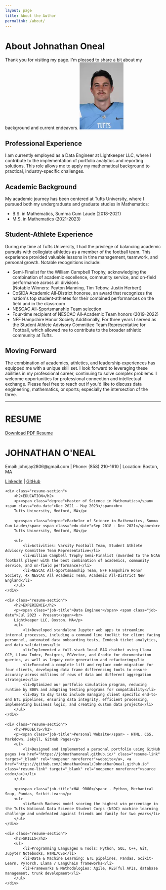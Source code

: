 ```yaml
---
layout: page
title: About the Author
permalink: /about/
---
```

# About Johnathan Oneal
Thank you for visiting my page. I'm pleased to share a bit about my background and current endeavors.
<img src="/assets/headshot.png" class="author-image" alt="Johnathan Oneal">
## Professional Experience
I am currently employed as a Data Engineer at Lightkeeper LLC, where I contribute to the implementation of portfolio analytics and reporting solutions. This role allows me to apply my mathematical background to practical, industry-specific challenges.
## Academic Background
My academic journey has been centered at Tufts University, where I pursued both my undergraduate and graduate studies in Mathematics:
- B.S. in Mathematics, Summa Cum Laude (2018-2021)
- M.S. in Mathematics (2021-2023)
## Student-Athlete Experience
During my time at Tufts University, I had the privilege of balancing academic pursuits with collegiate athletics as a member of the football team. This experience provided valuable lessons in time management, teamwork, and personal growth.
Notable recognitions include:
- Semi-Finalist for the William Campbell Trophy, acknowledging the combination of academic excellence, community service, and on-field performance across all divisions\
  (Notable Winners: Peyton Manning, Tim Tebow, Justin Herbert)
- CoSIDA Academic All-District honoree, an award that recognizes the nation's top student-athletes for their combined performances on the field and in the classroom
- NESCAC All-Sportsmanship Team selection
- Four-time recipient of NESCAC All-Academic Team honors (2019-2022)
- NFF Hampshire Honor Society
Additionally, For three years I served as the Student Athlete Advisory Committee Team Representative for Football, which allowed me to contribute to the broader athletic community at Tufts.
## Moving Forward
The combination of academics, athletics, and leadership experiences has equipped me with a unique skill set. I look forward to leveraging these abilities in my professional career, continuing to solve complex problems.
I welcome opportunities for professional connection and intellectual exchange. Please feel free to reach out if you'd like to discuss data engineering, mathematics, or sports; especially the intersection of the three.

<hr class="resume-divider">

# RESUME
<a href="/assets/resume/johnathan-oneal-resume.pdf" class="resume-download-button" target="_blank" rel="noopener noreferrer">Download PDF Resume</a>

<div class="resume-container">
    <div class="resume-header">
        <h1>JOHNATHAN O'NEAL</h1>
        <div class="contact-info">
            <p>Email: johnjay2806@gmail.com | Phone: (858) 210-1610 | Location: Boston, MA</p>
            <p><a href="https://www.linkedin.com/in/johnathan-oneal/" class="resume-link" target="_blank" rel="noopener noreferrer">LinkedIn</a> | <a href="https://github.com/JohnathanOneal" class="resume-link" target="_blank" rel="noopener noreferrer">GitHub</a></p>
        </div>
    </div>

    <div class="resume-section">
        <h2>EDUCATION</h2>
        <p><span class="degree">Master of Science in Mathematics</span> <span class="edu-date">Dec 2021 - May 2023</span><br>
        Tufts University, Medford, MA</p>
        
        <p><span class="degree">Bachelor of Science in Mathematics, Summa Cum Laude</span> <span class="edu-date">Sep 2018 - Dec 2021</span><br>
        Tufts University, Medford, MA</p>
        
        <ul>
            <li>Activities: Varsity Football Team, Student Athlete Advisory Committee Team Representative</li>
            <li>William Campbell Trophy Semi-Finalist (Awarded to the NCAA football player with the best combination of academics, community service, and on-field performance)</li>
            <li>NESCAC All-Sportsmanship Team, NFF Hampshire Honor Society, 4x NESCAC All Academic Team, Academic All-District New England</li>
        </ul>
    </div>

    <div class="resume-section">
        <h2>EXPERIENCE</h2>
        <p><span class="job-title">Data Engineer</span> <span class="job-date">Jul 2023 - Present</span><br>
        Lightkeeper LLC, Boston, MA</p>
        <ul>
            <li>Developed standalone Jupyter web apps to streamline internal processes, including a command line toolkit for client facing personnel, automated data onboarding tests, Zendesk ticket analytics, and data validations</li>
            <li>Implemented a full-stack local RAG chatbot using Llama CCP, Llama Index, Postgres, PGVector, and Gradio for documentation queries, as well as legacy code generation and refactoring</li>
            <li>Executed a complete lift and replace code migration for four clients, developing data frame differencing tools to ensure accuracy across millions of rows of data and different aggregation strategies</li>
            <li>Optimized our portfolio simulation program, reducing runtime by 800% and adapting testing programs for compatibility</li>
            <li>Day to day tasks include managing client specific end-to-end ETL pipelines, ensuring data integrity, efficient processing, implementing business logic, and creating custom data projects</li>
        </ul>
    </div>

    <div class="resume-section">
        <h2>PROJECTS</h2>
        <p><span class="job-title">Personal Website</span> - HTML, CSS, Markdown, Jekyll, GitHub Pages</p>
        <ul>
            <li>Designed and implemented a personal portfolio using GitHub pages (<a href="https://johnathanoneal.github.io/" class="resume-link" target="_blank" rel="noopener noreferrer">website</a>, <a href="https://github.com/JohnathanOneal/JohnathanOneal.github.io" class="resume-link" target="_blank" rel="noopener noreferrer">source code</a>)</li>
        </ul>
        
        <p><span class="job-title">HAL 9000</span> - Python, Mechanical Soup, Pandas, Scikit-Learn</p>
        <ul>
            <li>March Madness model scoring the highest win percentage in the Tufts National Data Science Student Corps (NSDC) machine learning challenge and undefeated against friends and family for two years</li>
        </ul>
    </div>

    <div class="resume-section">
        <h2>SKILLS</h2>
        <ul>
            <li>Programming Languages & Tools: Python, SQL, C++, Git, Jupyter Notebooks, HTML/CSS</li>
            <li>Data & Machine Learning: ETL pipelines, Pandas, Scikit-Learn, PyTorch, Llama / LangChain frameworks</li>
            <li>Frameworks & Methodologies: Agile, RESTful APIs, database management, trunk development</li>
        </ul>
    </div>
</div>
